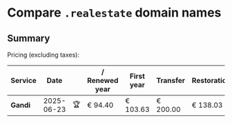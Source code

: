 # Compare `.realestate` domain names

## Summary

Pricing (excluding taxes):

| Service | Date |  | / Renewed year | First year | Transfer | Restoration |
|--|--|--|--|--|--|--|
| **Gandi** | 2025-06-23 | 🏆 | € 94.40 | € 103.63 | € 200.00 | € 138.03 |
